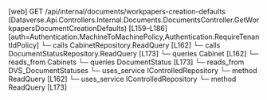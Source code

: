 [web] GET /api/internal/documents/workpapers-creation-defaults  (Dataverse.Api.Controllers.Internal.Documents.DocumentsController.GetWorkpapersDocumentCreationDefaults)  [L159–L186] [auth=Authentication.MachineToMachinePolicy,Authentication.RequireTenantIdPolicy]
  └─ calls CabinetRepository.ReadQuery [L162]
  └─ calls DocumentStatusRepository.ReadQuery [L173]
  └─ queries Cabinet [L162]
    └─ reads_from Cabinets
  └─ queries DocumentStatus [L173]
    └─ reads_from DVS_DocumentStatuses
  └─ uses_service IControlledRepository<Cabinet>
    └─ method ReadQuery [L162]
  └─ uses_service IControlledRepository<DocumentStatus>
    └─ method ReadQuery [L173]

